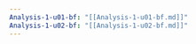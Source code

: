 ```yaml
---
Analysis-1-u01-bf: "[[Analysis-1-u01-bf.md]]"
Analysis-1-u02-bf: "[[Analysis-1-u02-bf.md]]"
---
```


